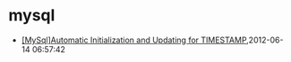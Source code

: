 # mysql
* [[MySql]Automatic Initialization and Updating for TIMESTAMP](/2012/2012-06-14-mysqlautomatic-initialization-and-updating-for-timestamp),2012-06-14 06:57:42
